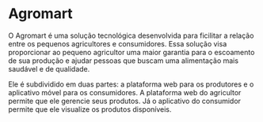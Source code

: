 # Agromart

O Agromart é uma solução tecnológica desenvolvida para ficilitar a relação entre os pequenos agricultores e consumidores. Essa solução visa proporcionar ao pequeno agricultor uma maior garantia para o escoamento de sua produção e ajudar pessoas que buscam uma alimentação mais saudável e de qualidade.

Ele é subdividido em duas partes: a plataforma web para os produtores e o aplicativo móvel para os consumidores. A plataforma web do agricultor permite que ele gerencie seus produtos. Já o aplicativo do consumidor permite que ele visualize os produtos disponíveis.